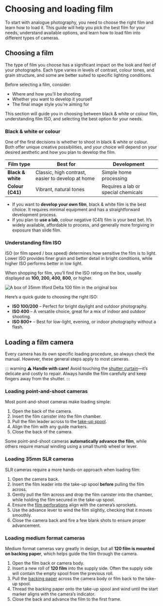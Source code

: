 # Choosing and loading film

To start with analogue photography, you need to choose the right film and learn how to load it.
This guide will help you pick the best film for your needs, understand available options, and learn how to load film into different types of cameras.

## Choosing a film 

The type of film you choose has a significant impact on the look and feel of your photographs. 
Each type varies in levels of contrast, colour tones, and grain structure, and some are better suited to specific lighting conditions. 

Before selecting a film, consider: 
- Where and how you'll be shooting 
- Whether you want to develop it yourself 
- The final image style you're aiming for 

This section will guide you in choosing between black & white or colour film, understanding film ISO, and selecting the best option for your needs.

### Black & white or colour 

One of the first decisions is whether to shoot in black & white or colour.
Both offer unique creative possibilities, and your choice will depend on your desired aesthetic and how you plan to develop the film. 

| **Film type**     | **Best for**                                      | **Development**                     |
|-------------------|---------------------------------------------------|-------------------------------------|
| **Black & white** | Classic, high contrast, easier to develop at home | Simple home processing              |
| **Colour (C41)**  | Vibrant, natural tones                            | Requires a lab or special chemicals |

- If you want to **develop your own film**, black & white film is the best choice. It requires minimal equipment and has a straightforward development process. 
- If you plan to **use a lab**, colour negative (C41) film is your best bet. It’s widely available, affordable to process, and generally more forgiving in exposure than slide film. 

### Understanding film ISO 

ISO (or film speed / box speed) determines how sensitive the film is to light.
Lower ISO provides finer grain and better detail in bright conditions, while higher ISO performs better in low light.

When shopping for film, you’ll find the ISO rating on the box, usually displayed as **100, 200, 400, 800**, or higher. 

![A box of 35mm Ilford Delta 100 film in the original box](/images/ilford-delta-100.webp)

Here’s a quick guide to choosing the right ISO: 

- **ISO 100/200** – Perfect for bright daylight and outdoor photography. 
- **ISO 400** – A versatile choice, great for a mix of indoor and outdoor shooting. 
- **ISO 800+** – Best for low-light, evening, or indoor photography without a flash.

## Loading a film camera

Every camera has its own specific loading procedure, so always check the manual. However, these general steps apply to most cameras. 

::: warning ⚠ **Handle with care!** 
Avoid touching the [shutter curtain](/glossary#shutter-curtain)—it’s delicate and costly to repair. Always handle the film carefully and keep fingers away from the shutter. 
:::

### Loading point-and-shoot cameras 

Most point-and-shoot cameras make loading simple: 

1. Open the back of the camera. 
2. Insert the film canister into the film chamber. 
3. Pull the film leader across to the [take-up spool](/glossary#take-up-spool). 
4. Align the film with any guide markers. 
5. Close the back of the camera. 

Some point-and-shoot cameras **automatically advance the film**, while others require manual winding using a small thumb wheel or lever. 

### Loading 35mm SLR cameras 

SLR cameras require a more hands-on approach when loading film: 

1. Open the camera back. 
2. Insert the film leader into the take-up spool **before** pulling the film across. 
3. Gently pull the film across and drop the film canister into the chamber, while holding the film secured in the take-up spool.
4. Ensure the [film perforations](/glossary#film-perforations) align with the camera’s sprockets. 
5. Use the advance lever to wind the film slightly, checking that it moves smoothly. 
6. Close the camera back and fire a few blank shots to ensure proper advancement. 

### Loading medium format cameras 

Medium format cameras vary greatly in design, but all **120 film is mounted on backing paper**, which helps guide the film through the camera. 

1. Open the film back or camera body. 
2. Insert a new roll of **120 film** into the supply side. Often the supply side will contain the empty spool from the previous roll. 
3. Pull the [backing paper](/glossary#backing-paper) across the camera body or film back to the take-up spool. 
4. Thread the backing paper onto the take-up spool and wind until the start marker aligns with the camera’s indicator. 
5. Close the back and advance the film to the first frame.